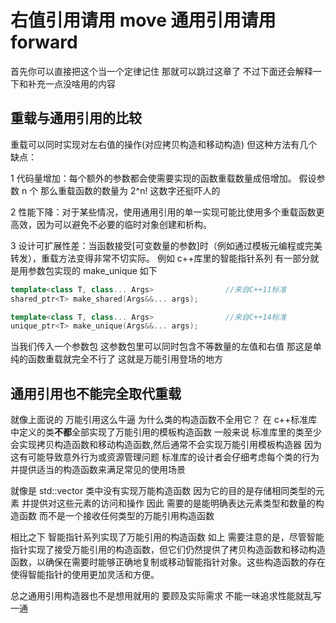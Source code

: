 # 右值引用请用 move 通用引用请用 forward

首先你可以直接把这个当一个定律记住 那就可以跳过这章了 不过下面还会解释一下和补充一点没啥用的内容

## 重载与通用引用的比较

重载可以同时实现对左右值的操作(对应拷贝构造和移动构造) 但这种方法有几个缺点：

1 代码量增加：每个额外的参数都会使需要实现的函数重载数量成倍增加。
假设参数 n 个 那么重载函数的数量为 2^n! 这数字还挺吓人的

2 性能下降：对于某些情况，使用通用引用的单一实现可能比使用多个重载函数更高效，因为可以避免不必要的临时对象创建和析构。

3 设计可扩展性差：当函数接受[可变数量的参数]时（例如通过模板元编程或完美转发），重载方法变得非常不切实际。
例如 c++库里的智能指针系列 有一部分就是用参数包实现的 make_unique 如下

```cpp
template<class T, class... Args>                //来自C++11标准
shared_ptr<T> make_shared(Args&&... args);

template<class T, class... Args>                //来自C++14标准
unique_ptr<T> make_unique(Args&&... args);
```

当我们传入一个参数包 这参数包里可以同时包含不等数量的左值和右值 那这是单纯的函数重载就完全不行了 这就是万能引用登场的地方

## 通用引用也不能完全取代重载

就像上面说的 万能引用这么牛逼 为什么类的构造函数不全用它？
在 c++标准库中定义的类**不都**全部实现了万能引用的模板构造函数 一般来说 标准库里的类至少会实现拷贝构造函数和移动构造函数,然后通常不会实现万能引用模板构造器 因为这有可能导致意外行为或资源管理问题 标准库的设计者会仔细考虑每个类的行为 并提供适当的构造函数来满足常见的使用场景

就像是 std::vector 类中没有实现万能构造函数 因为它的目的是存储相同类型的元素 并提供对这些元素的访问和操作 因此 需要的是能明确表达元素类型和数量的构造函数 而不是一个接收任何类型的万能引用构造函数

相比之下 智能指针系列实现了万能引用的构造函数 如上
需要注意的是，尽管智能指针实现了接受万能引用的构造函数，但它们仍然提供了拷贝构造函数和移动构造函数，以确保在需要时能够正确地复制或移动智能指针对象。这些构造函数的存在使得智能指针的使用更加灵活和方便。

总之通用引用构造器也不是想用就用的 要顾及实际需求 不能一味追求性能就乱写一通
